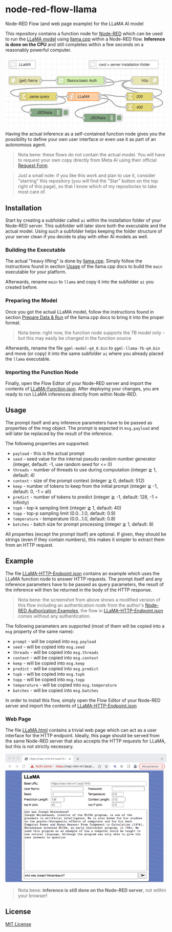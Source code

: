 # node-red-flow-llama #

Node-RED Flow (and web page example) for the LLaMA AI model

This repository contains a function node for [Node-RED](https://nodered.org/) which can be used to run the [LLaMA model](https://ai.facebook.com/blog/large-language-model-llama-meta-ai/) using [llama.cpp](https://github.com/ggerganov/llama.cpp) within a Node-RED flow. **Inference is done on the CPU** and still completes within a few seconds on a reasonably powerful computer.

![LLaMA HTTP Flow](./LLaMA-HTTP-Flow.png)

Having the actual inference as a self-contained function node gives you the possibility to define your own user interface or even use it as part of an autonomous agent.

> Nota bene: these flows do not contain the actual model. You will have to request your own copy directly from Meta AI using their official [Request Form](https://docs.google.com/forms/d/e/1FAIpQLSfqNECQnMkycAp2jP4Z9TFX0cGR4uf7b_fBxjY_OjhJILlKGA/viewform).

> Just a small note: if you like this work and plan to use it, consider "starring" this repository (you will find the "Star" button on the top right of this page), so that I know which of my repositories to take most care of.

## Installation ##

Start by creating a subfolder called `ai` within the installation folder of your Node-RED server. This subfolder will later store both the executable and the actual model. Using such a subfolder helps keeping the folder structure of your server clean if you decide to play with other AI models as well.

### Building the Executable ###

The actual "heavy lifting" is done by [llama.cpp](https://github.com/ggerganov/llama.cpp). Simply follow the instructions found in section [Usage](https://github.com/ggerganov/llama.cpp#usage) of the llama.cpp docs to build the `main` executable for your platform.

Afterwards, rename `main` to `llama` and copy it into the subfolder `ai` you created before.

### Preparing the Model ###

Once you got the actual LLaMA model, follow the instructions found in section [Prepare Data & Run](https://github.com/ggerganov/llama.cpp#prepare-data--run) of the llama.cpp docs to bring it into the proper format.

> Nota bene: right now, the function node supports the 7B model only - but this may easily be changed in the function source

Afterwards, rename the file `ggml-model-q4_0.bin` to `ggml-llama-7b-q4.bin` and move (or copy) it into the same subfolder `ai` where you already placed the `llama` executable.

### Importing the Function Node ###

Finally, open the Flow Editor of your Node-RED server and import the contents of [LLaMA-Function.json](./LLaMA-Function.json). After deploying your changes, you are ready to run LLaMA inferences directly from within Node-RED.

## Usage ##

The prompt itself and any inference parameters have to be passed as properties of the msg object. The prompt is expected in `msg.payload` and will later be replaced by the result of the inference.

The following properties are supported:

* `payload` - this is the actual prompt 
* `seed` - seed value for the internal pseudo random number generator (integer, default: -1, use random seed for <= 0)
* `threads` - number of threads to use during computation (integer ≧ 1, default: 4)
* `context` - size of the prompt context (integer ≧ 0, default: 512)
* `keep` - number of tokens to keep from the initial prompt (integer ≧ -1, default: 0, -1 = all)
* `predict` - number of tokens to predict (integer ≧ -1, default: 128, -1 = infinity)
* `topk` - top-k sampling limit (integer ≧ 1, default: 40)
* `topp` - top-p sampling limit (0.0...1.0, default: 0.9)
* `temperature` - temperature (0.0...1.0, default: 0.8)
* `batches` - batch size for prompt processing (integer ≧ 1, default: 8)

All properties (except the prompt itself) are optional. If given, they should be strings (even if they contain numbers), this makes it simpler to extract them from an HTTP request.

## Example ##

The file [LLaMA-HTTP-Endpoint.json](./LLaMA-HTTP-Endpoint.json) contains an example which uses the LLaMA function node to answer HTTP requests. The prompt itself and any inference parameters have to be passed as query parameters, the result of the inference will then be returned in the body of the HTTP response.

> Nota bene: the screenshot from above shows a modified version of this flow including an authentication node from the author's [Node-RED Authorization Examples](https://github.com/rozek/node-red-authorization-examples), the flow in [LLaMA-HTTP-Endpoint.json](./LLaMA-HTTP-Endpoint.json) comes without any authentication.

The following parameters are supported (most of them will be copied into a `msg` property of the same name):

* `prompt` - will be copied into `msg.payload`
* `seed` - will be copied into `msg.seed`
* `threads` - will be copied into `msg.threads`
* `context` - will be copied into `msg.context`
* `keep` - will be copied into `msg.keep`
* `predict` - will be copied into `msg.predict`
* `topk` - will be copied into `msg.topk`
* `topp` - will be copied into `msg.topp`
* `temperature` - will be copied into `msg.temperature`
* `batches` - will be copied into `msg.batches`

In order to install this flow, simply open the Flow Editor of your Node-RED server and import the contents of [LLaMA-HTTP-Endpoint.json](./LLaMA-HTTP-Endpoint.json)

### Web Page ###

The file [LLaMA.html](./LLaMA.html) contains a trivial web page which can act as a user interface for the HTTP endpoint. Ideally, this page should be served from the same Node-RED server that also accepts the HTTP requests for LLaMA, but this is not strictly necessary.

![LLaMA Screenshot](./LLaMA-Screenshot.png)

> Nota bene: **inference is still done on the Node-RED server**, not within your browser!

## License ##

[MIT License](LICENSE.md)
